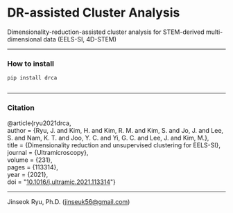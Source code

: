 # DR-assisted Cluster Analysis

Dimensionality-reduction-assisted cluster analysis for STEM-derived multi-dimensional data (EELS-SI, 4D-STEM)

___

### How to install
<code>pip install drca  
</code>

___

### Citation
@article{ryu2021drca,<br>
author = {Ryu, J. and Kim, H. and Kim, R. M. and Kim, S. and Jo, J. and Lee, S. and Nam, K. T. and Joo, Y. C. and Yi, G. C. and Lee, J. and Kim, M.},<br>
title = {Dimensionality reduction and unsupervised clustering for EELS-SI},<br>
journal = {Ultramicroscopy},<br>
volume = {231},<br>
pages = {113314},<br>
year = {2021},<br>
doi = "[10.1016/j.ultramic.2021.113314](https://doi.org/10.1016/j.ultramic.2021.113314)"}

___
Jinseok Ryu, Ph.D. ([jinseuk56@gmail.com](mailto:jinseuk56@gmail.com))
